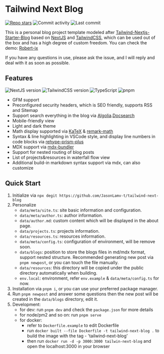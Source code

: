 # Tailwind Next Blog

[![Repo stars](https://img.shields.io/github/stars/jasonlamv-t/tailwind-next-blog?style=social)](https://GitHub.com/jasonlamv-t/tailwind-next-blog/stargazers/) ![Commit activity](https://img.shields.io/github/commit-activity/m/jasonlamv-t/tailwind-next-blog?logo=github&style=social) ![Last commit](https://img.shields.io/github/last-commit/jasonlamv-t/tailwind-next-blog?logo=github&style=social)

This is a personal blog project template modeled after [Tailwind-Nextjs-Starter-Blog](https://github.com/timlrx/tailwind-nextjs-starter-blog) based on [NextJS](https://nextjs.org/) and [TailwindCSS](https://tailwindcss.com), which can be used out of the box and has a high degree of custom freedom. You can check the demo: [Robert-jx](https://robert-jx.cc)

If you have any questions in use, please ask the issue, and I will reply and deal with it as soon as possible.

## Features

![NextJS version](https://img.shields.io/badge/NextJS-13-yellow) ![TailwindCSS version](https://img.shields.io/badge/TailwindCSS-3-blue) ![TypeScript](https://img.shields.io/badge/TypeScript-blue) ![pnpm](https://img.shields.io/badge/pnpm-red)

- GFM support
- Preconfigured security headers, which is SEO friendly, supports RSS and Sitemap
- Support search everything in the blog via [Algolia](https://algolia.com/).[Docsearch](https://docsearch.algolia.com/)
- Mobile-friendly view
- Light and dark theme
- Math display supported via [KaTeX](https://katex.org/) & [remark-math](https://github.com/remarkjs/remark-math)
- Syntax & line highlighting in VSCode style, and display line numbers in code blocks via [rehype-prism-plus](https://github.com/timlrx/rehype-prism-plus)
- MDX support via [mdx-bundler](https://github.com/kentcdodds/mdx-bundler)
- Support for nested routing of blog posts
- List of projects&resources in waterfall flow view
- Additional build-in markdown syntax support via mdx, can also customize

## Quick Start

1. Initialize via `npx degit https://github.com/JasonLamv-t/tailwind-next-blog`
2. Personalize
   - `data/meta/site.ts`: site basic information and configuration.
   - `data/meta/author.ts`: author information.
   - `data/author.md`: custom content which will be displayed in the about page.
   - `data/projects.ts`: projects information.
   - `data/resources.ts`: resources information.
   - `data/meta/config.ts`: configuration of environment, will be remove soon.
   - `data/blogs`: position to store the blogs files in md/mdx format, support nested structure. Recommended generating new post via `pnpm newpost`, or you can touch the file manually.
   - `data/resources`: this directory will be copied under the public directory automatically when building.
   - `env.local`: environment, refer `env.example` & `data/meta/config.ts` for now.
3. Installation via `pnpm i`, or you can use your preferred package manager.
4. Run `pnpm newpost` and answer some questions then the new post will be created in the `data/blogs` directory, edit it.
5. Development:
   - for dev: run `pnpm dev` and check the `package.json` for more details
   - for node/pm2 and so on: run `pnpm serve`
   - for docker:
     - refer to `Dockerfile.example` to edit Dockerfile
     - run `docker built --file Dockerfile -t tailwind-next-blog .` to build the image with the tag - 'tailwind-next-blog'
     - then run `docker run -d -p 3000:3000 tailwin-next-blog` and open the localhost:3000 in your browser
